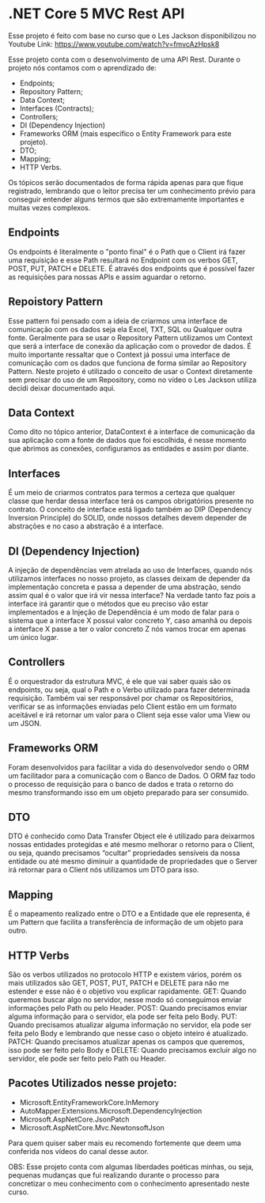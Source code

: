 # .NET Core 5 MVC Rest API ###

Esse projeto é feito com base no curso que o Les Jackson disponibilizou no Youtube Link: https://www.youtube.com/watch?v=fmvcAzHpsk8

Esse projeto conta com o desenvolvimento de uma API Rest.
Durante o projeto nós contamos com o aprendizado de:
* Endpoints;
* Repository Pattern;
* Data Context;
* Interfaces (Contracts);
* Controllers;
* DI (Dependency Injection)
* Frameworks ORM (mais específico o Entity Framework para este projeto).
* DTO;
* Mapping;
* HTTP Verbs.

Os tópicos serão documentados de forma rápida apenas para que fique registrado, lembrando que o leitor precisa ter um conhecimento prévio para conseguir entender alguns termos que são extremamente importantes e muitas vezes complexos.

## Endpoints

Os endpoints é literalmente o "ponto final" é o Path que o Client irá fazer uma requisição e esse Path resultará no Endpoint com os verbos GET, POST, PUT, PATCH e DELETE. É através dos endpoints que é possível fazer as requisições para nossas APIs e assim aguardar o retorno.

## Repoistory Pattern

Esse pattern foi pensado com a ideia de criarmos uma interface de comunicação com os dados seja ela Excel, TXT, SQL ou Qualquer outra fonte. Geralmente para se usar o Repository Pattern utilizamos um Context que será a interface de conexão da aplicação com o provedor de dados. É muito importante ressaltar que o Context já possui uma interface de comunicação com os dados que funciona de forma similar ao Repository Pattern.
Neste projeto é utilizado o conceito de usar o Context diretamente sem precisar do uso de um Repository, como no vídeo o Les Jackson utiliza decidi deixar documentado aqui.

## Data Context

Como dito no tópico anterior, DataContext é a interface de comunicação da sua aplicação com a fonte de dados que foi escolhida, é nesse momento que abrimos as conexões, configuramos as entidades e assim por diante.

## Interfaces

É um meio de criarmos contratos para termos a certeza que qualquer classe que herdar dessa interface terá os campos obrigatórios presente no contrato. O conceito de interface está ligado também ao DIP (Dependency Inversion Principle) do SOLID, onde nossos detalhes devem depender de abstrações e no caso a abstração é a interface.

## DI (Dependency Injection)

A injeção de dependências vem atrelada ao uso de Interfaces, quando nós utilizamos interfaces no nosso projeto, as classes deixam de depender da implementação concreta e passa a depender de uma abstração, sendo assim qual é o valor que irá vir nessa interface? Na verdade tanto faz pois a interface irá garantir que o métodos que eu preciso vão estar implementados e a Injeção de Dependência é um modo de falar para o sistema que a interface X possui valor concreto Y, caso amanhã ou depois a interface X passe a ter o valor concreto Z nós vamos trocar em apenas um único lugar.

## Controllers

É o orquestrador da estrutura MVC, é ele que vai saber quais são os endpoints, ou seja, qual o Path e o Verbo utilizado para fazer determinada requisição. Também vai ser responsável por chamar os Repositórios, verificar se as informações enviadas pelo Client estão em um formato aceitável e irá retornar um valor para o Client seja esse valor uma View ou um JSON.

## Frameworks ORM

Foram desenvolvidos para facilitar a vida do desenvolvedor sendo o ORM um facilitador para a comunicação com o Banco de Dados. O ORM faz todo o processo de requisição para o banco de dados e trata o retorno do mesmo transformando isso em um objeto preparado para ser consumido.

## DTO

DTO é conhecido como Data Transfer Object ele é utilizado para deixarmos nossas entidades protegidas e até mesmo melhorar o retorno para o Client, ou seja, quando precisamos “ocultar” propriedades sensíveis da nossa entidade ou até mesmo diminuir a quantidade de propriedades que o Server irá retornar para o Client nós utilizamos um DTO para isso.

## Mapping

É o mapeamento realizado entre o DTO e a Entidade que ele representa, é um Pattern que facilita a transferência de informação de um objeto para outro.

## HTTP Verbs

São os verbos utilizados no protocolo HTTP e existem vários, porém os mais utilizados são GET, POST, PUT, PATCH e DELETE para não me estender e esse não é o objetivo vou explicar rapidamente. GET: Quando queremos buscar algo no servidor, nesse modo só conseguimos enviar informações pelo Path ou pelo Header. POST: Quando precisamos enviar alguma informação para o servidor, ela pode ser feita pelo Body. PUT: Quando precisamos atualizar alguma informação no servidor, ela pode ser feita pelo Body e lembrando que nesse caso o objeto inteiro é atualizado. PATCH: Quando precisamos atualizar apenas os campos que queremos, isso pode ser feito pelo Body e DELETE: Quando precisamos excluir algo no servidor, ele pode ser feito pelo Path ou Header.

## Pacotes Utilizados nesse projeto:
* Microsoft.EntityFrameworkCore.InMemory
* AutoMapper.Extensions.Microsoft.DependencyInjection
* Microsoft.AspNetCore.JsonPatch
* Microsoft.AspNetCore.Mvc.NewtonsoftJson

Para quem quiser saber mais eu recomendo fortemente que deem uma conferida nos vídeos do canal desse autor.

OBS: Esse projeto conta com algumas liberdades poéticas minhas, ou seja, pequenas mudanças que fui realizando durante o processo para concretizar o meu conhecimento com o conhecimento apresentado neste curso.
